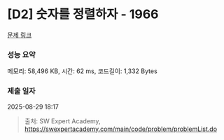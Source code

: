 # [D2] 숫자를 정렬하자 - 1966 

[문제 링크](https://swexpertacademy.com/main/code/problem/problemDetail.do?contestProbId=AV5PrmyKAWEDFAUq) 

### 성능 요약

메모리: 58,496 KB, 시간: 62 ms, 코드길이: 1,332 Bytes

### 제출 일자

2025-08-29 18:17



> 출처: SW Expert Academy, https://swexpertacademy.com/main/code/problem/problemList.do